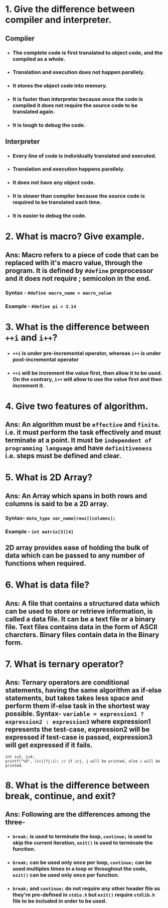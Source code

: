 # 1. Give the difference between compiler and interpreter.
## Compiler
- ### The complete code is first translated to object code, and the compiled as a whole.
- ### Translation and execution does not happen parallely.
- ### It stores the object code into memory.
- ### It is faster than interpreter because once the code is compiled it does not require the source code to be translated again.
- ### It is tough to debug the code.
## Interpreter
- ### Every line of code is individually translated and executed.
- ### Translation and execution happens parallely.
- ### It does not have any object code.
- ### It is slower than compiler because the source code is required to be translated each time.
- ### It is easier to debug the code.

# 2. What is macro? Give example.
## Ans: Macro refers to a piece of code that can be replaced with it's macro value, through the program. It is defined by `#define` preprocessor and it does not require ; semicolon in the end.
### Syntax - `#define macro_name = macro_value`
### Example - `#define pi = 3.14`

# 3. What is the difference between `++i` and `i++`?
- ### `++i` is under pre-incremental operator, whereas `i++` is under post-incremental operator
- ### `++i` will be increment the value first, then allow it to be used. On the contrary, `i++` will allow to use the value first and then increment it.

# 4. Give two features of algorithm.
## Ans: An algorithm must be `effective` and `finite`. i.e. it must perform the task effectively and must terminate at a point. It must be `independent of programming language` and have `definitiveness` i.e. steps must be defined and clear.

# 5. What is 2D Array?
## Ans: An Array which spans in both rows and columns is said to be a 2D array.
### Syntax- `data_type var_name[rows][columns];`
### Example - `int matrix[3][4]`
## 2D array provides ease of holding the bulk of data which can be passed to any number of functions when required.

# 6. What is data file?
## Ans: A file that contains a structured data which can be used to store or retrieve information, is called a data file. It can be a text file or a binary file. Text files contains data in the form of ASCII charcters. Binary files contain data in the Binary form.

# 7. What is ternary operator?
## Ans: Ternary operators are conditional statements, having the same algorithm as if-else statements, but takes takes less space and perform them if-else task in the shortest way possible. Syntax- `variable = expression1 ? expression2 : expression3` where expression1 represents the test-case, expression2 will be expressed if test-case is passed, expression3 will get expressed if it fails.
```
int i=5, j=4;
printf("%d", (i>j)?j:i); // if i>j, j will be printed, else i will be printed.
```

# 8. What is the difference between break, continue, and exit?
## Ans: Following are the differences among the three-
- ### `break;` is used to terminate the loop, `continue;` is used to skip the current iteration, `exit()` is used to terminate the function.
- ### `break;` can be used only once per loop, `continue;` can be used multiples times in a loop or throughout the code, `exit()` can be used only once per function.
- ### `break;` and `continue;` do not require any other header file as they're pre-defined in `stdio.h` but `exit()` require `stdlib.h` file to be included in order to be used.


